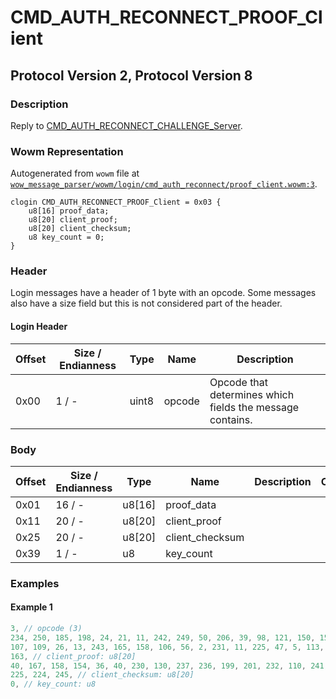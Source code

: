 # CMD_AUTH_RECONNECT_PROOF_Client

## Protocol Version 2, Protocol Version 8

### Description

Reply to [CMD_AUTH_RECONNECT_CHALLENGE_Server](./cmd_auth_reconnect_challenge_server.md).

### Wowm Representation

Autogenerated from `wowm` file at [`wow_message_parser/wowm/login/cmd_auth_reconnect/proof_client.wowm:3`](https://github.com/gtker/wow_messages/tree/main/wow_message_parser/wowm/login/cmd_auth_reconnect/proof_client.wowm#L3).
```rust,ignore
clogin CMD_AUTH_RECONNECT_PROOF_Client = 0x03 {
    u8[16] proof_data;
    u8[20] client_proof;
    u8[20] client_checksum;
    u8 key_count = 0;
}
```
### Header

Login messages have a header of 1 byte with an opcode. Some messages also have a size field but this is not considered part of the header.

#### Login Header

| Offset | Size / Endianness | Type   | Name   | Description |
| ------ | ----------------- | ------ | ------ | ----------- |
| 0x00   | 1 / -             | uint8  | opcode | Opcode that determines which fields the message contains.|

### Body

| Offset | Size / Endianness | Type | Name | Description | Comment |
| ------ | ----------------- | ---- | ---- | ----------- | ------- |
| 0x01 | 16 / - | u8[16] | proof_data |  |  |
| 0x11 | 20 / - | u8[20] | client_proof |  |  |
| 0x25 | 20 / - | u8[20] | client_checksum |  |  |
| 0x39 | 1 / - | u8 | key_count |  |  |

### Examples

#### Example 1

```c
3, // opcode (3)
234, 250, 185, 198, 24, 21, 11, 242, 249, 50, 206, 39, 98, 121, 150, 153, // proof_data: u8[16]
107, 109, 26, 13, 243, 165, 158, 106, 56, 2, 231, 11, 225, 47, 5, 113, 186, 71, 140, 
163, // client_proof: u8[20]
40, 167, 158, 154, 36, 40, 230, 130, 237, 236, 199, 201, 232, 110, 241, 59, 123, 
225, 224, 245, // client_checksum: u8[20]
0, // key_count: u8
```
